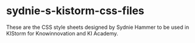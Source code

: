 # sydnie-s-kistorm-css-files
These are the CSS style sheets designed by Sydnie Hammer to be used in KIStorm for Knowinnovation and KI Academy.
